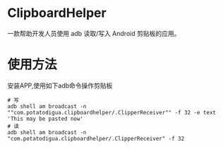 # ClipboardHelper
一款帮助开发人员使用 adb 读取/写入 Android 剪贴板的应用。
# 使用方法
安装APP,使用如下adb命令操作剪贴板
```shell
# 写
adb shell am broadcast -n ""com.potatodigua.clipboardhelper/.ClipperReceiver"" -f 32 -e text 'This may be pasted now'
# 读
adb shell am broadcast -n "com.potatodigua.clipboardhelper/.ClipperReceiver" -f 32
```
